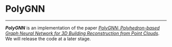 # PolyGNN

-----------

***PolyGNN*** is an implementation of the paper [*PolyGNN: Polyhedron-based Graph Neural Network for 3D Building Reconstruction from Point Clouds*](https://arxiv.org/abs/2307.08636). We will release the code at a later stage.
